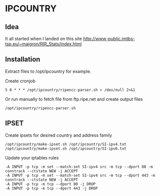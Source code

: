 # IPCOUNTRY

## Idea
It all started when I landed on this site
http://www-public.imtbs-tsp.eu/~maigron/RIR_Stats/index.html

## Installation
Extract files to /opt/ipcountry for example.

Create cronjob

```
5 0 * * * /opt/ipcountry/ripencc-parser.sh > /dev/null 2>&1
```

Or run manually to fetch file from ftp.ripe.net and create output files

```
/opt/ipcountry/ripencc-parser.sh
```

## IPSET
Create ipsets for desired country and address family
```
/opt/ipcountry/make-ipset.sh /opt/ipcountry/SI-ipv4.txt
/opt/ipcountry/make-ipset.sh /opt/ipcountry/SI-ipv6.txt
```

Update your iptables rules 

```
-A INPUT -p tcp -m set --match-set SI-ipv4 src -m tcp --dport 80 -m conntrack --ctstate NEW -j ACCEPT
-A INPUT -p tcp -m set --match-set SI-ipv4 src -m tcp --dport 443 -m conntrack --ctstate NEW -j ACCEPT
-A INPUT -p tcp -m tcp --dport 80 -j DROP
-A INPUT -p tcp -m tcp --dport 443 -j DROP
```
